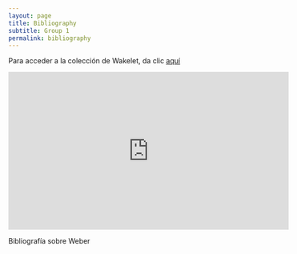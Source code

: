 ```yaml
---
layout: page
title: Bibliography
subtitle: Group 1
permalink: bibliography
---
```


Para acceder a la colección de Wakelet, da clic [aquí](https://wakelet.com/wake/Yxk0TreB1s0gFxpdKWhbQ)


<iframe width="560" height="315" src="https://www.youtube.com/embed/69VF7mT4nRU" title="YouTube video player" frameborder="0" allow="accelerometer; autoplay; clipboard-write; encrypted-media; gyroscope; picture-in-picture" allowfullscreen></iframe>

Bibliografía sobre Weber

<script src="https://bibbase.org/show?bib=https%3A%2F%2Fapi.zotero.org%2Fgroups%2F4395680%2Fitems%3Fkey%3D8nFMMhKltqyZULmOWA3zTIjy%26format%3Dbibtex%26limit%3D100&jsonp=1"></script>
